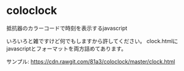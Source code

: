 coloclock
=========

抵抗器のカラーコードで時刻を表示するjavascript

いろいろと雑ですけど何でもしますから許してください。
clock.htmlにjavascriptとフォーマットを両方詰めてあります。


サンプル: 
https://cdn.rawgit.com/81a3/coloclock/master/clock.html
